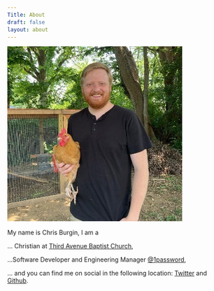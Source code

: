 ```yaml
---
Title: About
draft: false
layout: about
---
```


![Chris Burgin holding a buff orpington chicken](/images/profile.jpg)

My name is Chris Burgin, I am a 

... Christian at [Third Avenue Baptist Church](https://thirdavenue.org/), 

...Software Developer and Engineering Manager [@1password](https://1password.com/), 

... and you can find me on social in the following location: [Twitter](https://twitter.com/_chrisburgin) and [Github](https://github.com/chris-burgin).

